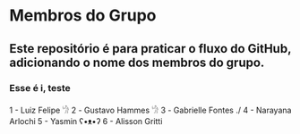 # Membros do Grupo
## Este repositório é para praticar o fluxo do GitHub, adicionando o nome dos membros do grupo.
### Esse é i, teste
1 - Luiz Felipe 𓀝
2 - Gustavo Hammes 𓀝
3 - Gabrielle Fontes \./
4 - Narayana Arlochi
5 - Yasmin ʕ•ᴥ•ʔ
6 - Alisson Gritti
